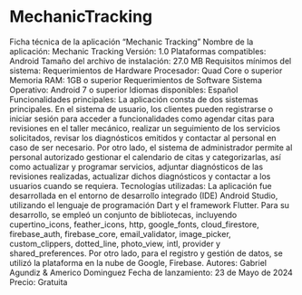 # MechanicTracking
Ficha técnica de la aplicación “Mechanic Tracking”
Nombre de la aplicación: Mechanic Tracking 
Versión: 1.0
Plataformas compatibles: Android
Tamaño del archivo de instalación: 27.0 MB
Requisitos mínimos del sistema:
Requerimientos de Hardware
Procesador: Quad Core o superior
Memoria RAM: 1GB o superior
Requerimientos de Software
Sistema Operativo: Android 7 o superior
Idiomas disponibles: Español 
Funcionalidades principales: La aplicación consta de dos sistemas principales. En el sistema de usuario, los clientes pueden registrarse o iniciar sesión para acceder a funcionalidades como agendar citas para revisiones en el taller mecánico, realizar un seguimiento de los servicios solicitados, revisar los diagnósticos emitidos y contactar al personal en caso de ser necesario. Por otro lado, el sistema de administrador permite al personal autorizado gestionar el calendario de citas y categorizarlas, así como actualizar y programar servicios, adjuntar diagnósticos de las revisiones realizadas, actualizar dichos diagnósticos y contactar a los usuarios cuando se requiera.
Tecnologías utilizadas: La aplicación fue desarrollada en el entorno de desarrollo integrado (IDE) Android Studio, utilizando el lenguaje de programación Dart y el framework Flutter. Para su desarrollo, se empleó un conjunto de bibliotecas, incluyendo cupertino_icons, feather_icons, http, google_fonts, cloud_firestore, firebase_auth, firebase_core, email_validator, image_picker, custom_clippers, dotted_line, photo_view, intl, provider y shared_preferences. Por otro lado, para el registro y gestión de datos, se utilizó la plataforma en la nube de Google, Firebase.
Autores: Gabriel Agundiz & Americo Dominguez
Fecha de lanzamiento: 23 de Mayo de 2024
Precio: Gratuita

